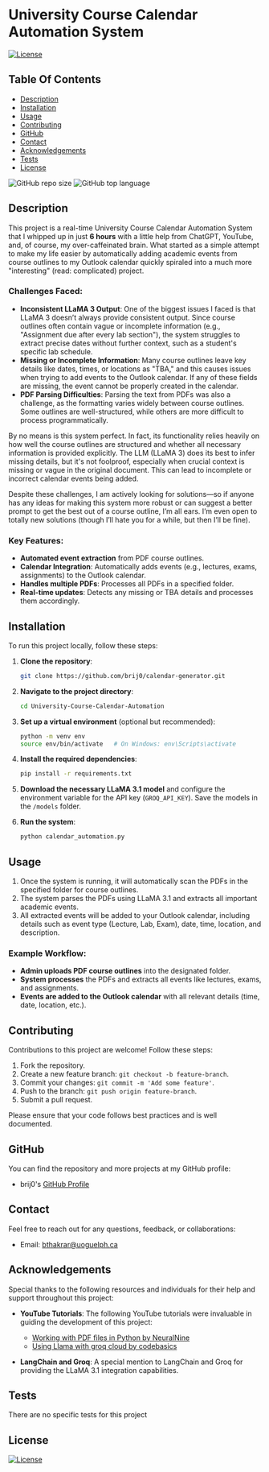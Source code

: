 # University Course Calendar Automation System

[![License](https://img.shields.io/static/v1?label=License&message=MIT&color=blue&style=plastic&logo=appveyor)](https://opensource.org/licenses/MIT)

## Table Of Contents

- [Description](#description)
- [Installation](#installation)
- [Usage](#usage)
- [Contributing](#contributing)
- [GitHub](#github)
- [Contact](#contact)
- [Acknowledgements](#acknowledgements)
- [Tests](#tests)
- [License](#license)


![GitHub repo size](https://img.shields.io/github/repo-size/brij0/calendar-generator?style=plastic)
![GitHub top language](https://img.shields.io/github/languages/top/brij0/calendar-generator?style=plastic)

## Description
This project is a real-time University Course Calendar Automation System that I whipped up in just **6 hours** with a little help from ChatGPT, YouTube, and, of course, my over-caffeinated brain. What started as a simple attempt to make my life easier by automatically adding academic events from course outlines to my Outlook calendar quickly spiraled into a much more "interesting" (read: complicated) project.

### Challenges Faced:
- **Inconsistent LLaMA 3 Output**: One of the biggest issues I faced is that LLaMA 3 doesn’t always provide consistent output. Since course outlines often contain vague or incomplete information (e.g., "Assignment due after every lab section"), the system struggles to extract precise dates without further context, such as a student's specific lab schedule.
- **Missing or Incomplete Information**: Many course outlines leave key details like dates, times, or locations as "TBA," and this causes issues when trying to add events to the Outlook calendar. If any of these fields are missing, the event cannot be properly created in the calendar.
- **PDF Parsing Difficulties**: Parsing the text from PDFs was also a challenge, as the formatting varies widely between course outlines. Some outlines are well-structured, while others are more difficult to process programmatically.
  
By no means is this system perfect. In fact, its functionality relies heavily on how well the course outlines are structured and whether all necessary information is provided explicitly. The LLM (LLaMA 3) does its best to infer missing details, but it's not foolproof, especially when crucial context is missing or vague in the original document. This can lead to incomplete or incorrect calendar events being added.

Despite these challenges, I am actively looking for solutions—so if anyone has any ideas for making this system more robust or can suggest a better prompt to get the best out of a course outline, I’m all ears. I’m even open to totally new solutions (though I’ll hate you for a while, but then I’ll be fine).

### Key Features:
- **Automated event extraction** from PDF course outlines.
- **Calendar Integration**: Automatically adds events (e.g., lectures, exams, assignments) to the Outlook calendar.
- **Handles multiple PDFs**: Processes all PDFs in a specified folder.
- **Real-time updates**: Detects any missing or TBA details and processes them accordingly.

## Installation

To run this project locally, follow these steps:

1. **Clone the repository**:
    ```bash
    git clone https://github.com/brij0/calendar-generator.git
    ```
    

2. **Navigate to the project directory**:
    ```bash
    cd University-Course-Calendar-Automation
    ```

3. **Set up a virtual environment** (optional but recommended):
    ```bash
    python -m venv env
    source env/bin/activate   # On Windows: env\Scripts\activate
    ```

4. **Install the required dependencies**:
    ```bash
    pip install -r requirements.txt
    ```

5. **Download the necessary LLaMA 3.1 model** and configure the environment variable for the API key (`GROQ_API_KEY`). Save the models in the `/models` folder.

6. **Run the system**:
    ```bash
    python calendar_automation.py
    ```

## Usage

1. Once the system is running, it will automatically scan the PDFs in the specified folder for course outlines.
2. The system parses the PDFs using LLaMA 3.1 and extracts all important academic events.
3. All extracted events will be added to your Outlook calendar, including details such as event type (Lecture, Lab, Exam), date, time, location, and description.
   
### Example Workflow:

- **Admin uploads PDF course outlines** into the designated folder.
- **System processes** the PDFs and extracts all events like lectures, exams, and assignments.
- **Events are added to the Outlook calendar** with all relevant details (time, date, location, etc.).


## Contributing

Contributions to this project are welcome! Follow these steps:

1. Fork the repository.
2. Create a new feature branch: `git checkout -b feature-branch`.
3. Commit your changes: `git commit -m 'Add some feature'`.
4. Push to the branch: `git push origin feature-branch`.
5. Submit a pull request.

Please ensure that your code follows best practices and is well documented.

## GitHub

You can find the repository and more projects at my GitHub profile:

- brij0's [GitHub Profile](https://github.com/brij0/)

## Contact

Feel free to reach out for any questions, feedback, or collaborations:

- Email: bthakrar@uoguelph.ca

## Acknowledgements

Special thanks to the following resources and individuals for their help and support throughout this project:

- **YouTube Tutorials**: The following YouTube tutorials were invaluable in guiding the development of this project:
  - [Working with PDF files in Python by NeuralNine](https://www.youtube.com/watch?v=w2r2Bg42UPY)
  - [Using Llama with groq cloud by codebasics](https://www.youtube.com/watch?v=CO4E_9V6li0)

- **LangChain and Groq**: A special mention to LangChain and Groq for providing the LLaMA 3.1 integration capabilities.

## Tests

There are no specific tests for this project


## License

[![License](https://img.shields.io/static/v1?label=License&message=MIT&color=blue&style=plastic&logo=appveyor)](https://opensource.org/licenses/MIT)
